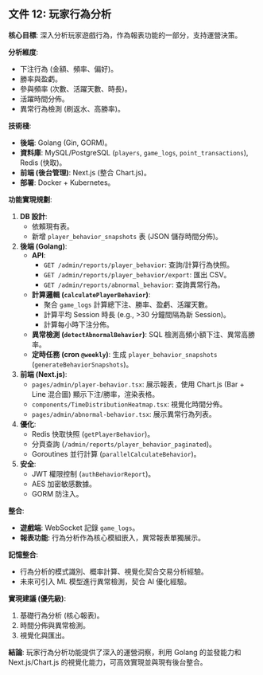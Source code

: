 ## 文件 12: 玩家行為分析

**核心目標**: 深入分析玩家遊戲行為，作為報表功能的一部分，支持運營決策。

**分析維度**:
*   下注行為 (金額、頻率、偏好)。
*   勝率與盈虧。
*   參與頻率 (次數、活躍天數、時長)。
*   活躍時間分佈。
*   異常行為檢測 (刷返水、高勝率)。

**技術棧**:
*   **後端**: Golang (Gin, GORM)。
*   **資料庫**: MySQL/PostgreSQL (`players`, `game_logs`, `point_transactions`), Redis (快取)。
*   **前端 (後台管理)**: Next.js (整合 Chart.js)。
*   **部署**: Docker + Kubernetes。

**功能實現規劃**:

1.  **DB 設計**:
    *   依賴現有表。
    *   新增 `player_behavior_snapshots` 表 (JSON 儲存時間分佈)。
2.  **後端 (Golang)**:
    *   **API**: 
        *   `GET /admin/reports/player_behavior`: 查詢/計算行為快照。
        *   `GET /admin/reports/player_behavior/export`: 匯出 CSV。
        *   `GET /admin/reports/abnormal_behavior`: 查詢異常行為。
    *   **計算邏輯 (`calculatePlayerBehavior`)**: 
        *   聚合 `game_logs` 計算總下注、勝率、盈虧、活躍天數。
        *   計算平均 Session 時長 (e.g., >30 分鐘間隔為新 Session)。
        *   計算每小時下注分佈。
    *   **異常檢測 (`detectAbnormalBehavior`)**: SQL 檢測高頻小額下注、異常高勝率。
    *   **定時任務 (cron `@weekly`)**: 生成 `player_behavior_snapshots` (`generateBehaviorSnapshots`)。
3.  **前端 (Next.js)**:
    *   `pages/admin/player-behavior.tsx`: 展示報表，使用 Chart.js (Bar + Line 混合圖) 顯示下注/勝率，渲染表格。
    *   `components/TimeDistributionHeatmap.tsx`: 視覺化時間分佈。
    *   `pages/admin/abnormal-behavior.tsx`: 展示異常行為列表。
4.  **優化**: 
    *   Redis 快取快照 (`getPlayerBehavior`)。
    *   分頁查詢 (`/admin/reports/player_behavior_paginated`)。
    *   Goroutines 並行計算 (`parallelCalculateBehavior`)。
5.  **安全**: 
    *   JWT 權限控制 (`authBehaviorReport`)。
    *   AES 加密敏感數據。
    *   GORM 防注入。

**整合**: 
*   **遊戲端**: WebSocket 記錄 `game_logs`。
*   **報表功能**: 行為分析作為核心模組嵌入，異常報表單獨展示。

**記憶整合**: 
*   行為分析的模式識別、概率計算、視覺化契合交易分析經驗。
*   未來可引入 ML 模型進行異常檢測，契合 AI 優化經驗。

**實現建議 (優先級)**:
1.  基礎行為分析 (核心報表)。
2.  時間分佈與異常檢測。
3.  視覺化與匯出。

**結論**: 玩家行為分析功能提供了深入的運營洞察，利用 Golang 的並發能力和 Next.js/Chart.js 的視覺化能力，可高效實現並與現有後台整合。 